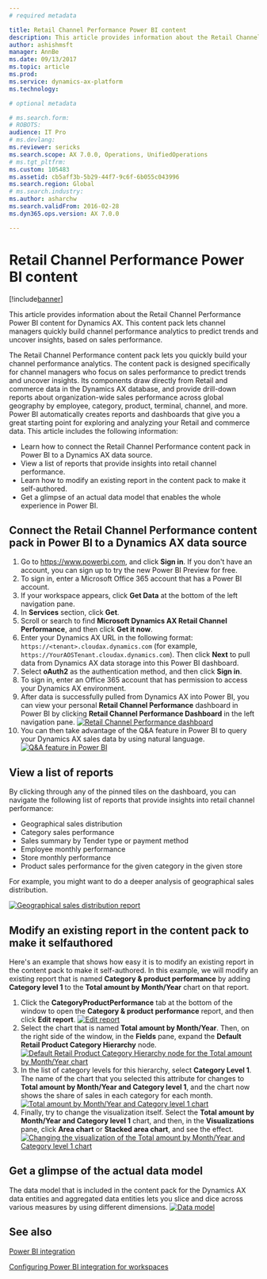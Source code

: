 ```yaml
---
# required metadata

title: Retail Channel Performance Power BI content
description: This article provides information about the Retail Channel Performance Power BI content for Dynamics AX. This content pack lets channel managers quickly build channel performance analytics to predict trends and uncover insights, based on sales performance.
author: ashishmsft
manager: AnnBe
ms.date: 09/13/2017
ms.topic: article
ms.prod: 
ms.service: dynamics-ax-platform
ms.technology: 

# optional metadata

# ms.search.form: 
# ROBOTS: 
audience: IT Pro
# ms.devlang: 
ms.reviewer: sericks
ms.search.scope: AX 7.0.0, Operations, UnifiedOperations
# ms.tgt_pltfrm: 
ms.custom: 105483
ms.assetid: cb5aff3b-5b29-44f7-9c6f-6b055c043996
ms.search.region: Global
# ms.search.industry: 
ms.author: asharchw
ms.search.validFrom: 2016-02-28
ms.dyn365.ops.version: AX 7.0.0

---
```


# Retail Channel Performance Power BI content

[!include[banner](../includes/banner.md)]


This article provides information about the Retail Channel Performance Power BI content for Dynamics AX. This content pack lets channel managers quickly build channel performance analytics to predict trends and uncover insights, based on sales performance.

The Retail Channel Performance content pack lets you quickly build your channel performance analytics. The content pack is designed specifically for channel managers who focus on sales performance to predict trends and uncover insights. Its components draw directly from Retail and commerce data in the Dynamics AX database, and provide drill-down reports about organization-wide sales performance across global geography by employee, category, product, terminal, channel, and more. Power BI automatically creates reports and dashboards that give you a great starting point for exploring and analyzing your Retail and commerce data. This article includes the following information:

-   Learn how to connect the Retail Channel Performance content pack in Power BI to a Dynamics AX data source.
-   View a list of reports that provide insights into retail channel performance.
-   Learn how to modify an existing report in the content pack to make it self-authored.
-   Get a glimpse of an actual data model that enables the whole experience in Power BI.

## Connect the Retail Channel Performance content pack in Power BI to a Dynamics AX data source
1.  Go to https://www.powerbi.com, and click **Sign in**. If you don't have an account, you can sign up to try the new Power BI Preview for free.
2.  To sign in, enter a Microsoft Office 365 account that has a Power BI account.
3.  If your workspace appears, click **Get Data** at the bottom of the left navigation pane.
4.  In **Services** section, click **Get**.
5.  Scroll or search to find **Microsoft Dynamics AX Retail Channel Performance**, and then click **Get it now**.
6.  Enter your Dynamics AX URL in the following format: `https://<tenant>.cloudax.dynamics.com` (for example, `https://YourAOSTenant.cloudax.dynamics.com`). Then click **Next** to pull data from Dynamics AX data storage into this Power BI dashboard.
7.  Select **oAuth2** as the authentication method, and then click **Sign in**.
8.  To sign in, enter an Office 365 account that has permission to access your Dynamics AX environment.
9.  After data is successfully pulled from Dynamics AX into Power BI, you can view your personal **Retail Channel Performance** dashboard in Power BI by clicking **Retail Channel Performance Dashboard** in the left navigation pane. [![Retail Channel Performance dashboard](./media/rcmpbidashboard-1024x679.png)](./media/rcmpbidashboard.png)
10. You can then take advantage of the Q&A feature in Power BI to query your Dynamics AX sales data by using natural language. [![Q&A feature in Power BI](./media/qnapbiretailchannelperformance.png)](./media/qnapbiretailchannelperformance.png)

## View a list of reports
By clicking through any of the pinned tiles on the dashboard, you can navigate the following list of reports that provide insights into retail channel performance:

-   Geographical sales distribution
-   Category sales performance
-   Sales summary by Tender type or payment method
-   Employee monthly performance
-   Store monthly performance
-   Product sales performance for the given category in the given store

For example, you might want to do a deeper analysis of geographical sales distribution. 

[![Geographical sales distribution report](./media/slicendicegeographicalsalesdata-1024x715.png)](./media/slicendicegeographicalsalesdata.png)

## Modify an existing report in the content pack to make it selfauthored
Here's an example that shows how easy it is to modify an existing report in the content pack to make it self-authored. In this example, we will modify an existing report that is named **Category & product performance** by adding **Category level 1** to the **Total amount by Month/Year** chart on that report.

1.  Click the **CategoryProductPerformance** tab at the bottom of the window to open the **Category & product performance** report, and then click **Edit report**. [![Edit report](./media/editreport-1024x580.png)](./media/editreport.png)
2.  Select the chart that is named **Total amount by Month/Year**. Then, on the right side of the window, in the **Fields** pane, expand the **Default Retail Product Category Hierarchy** node. [![Default Retail Product Category Hierarchy node for the Total amount by Month/Year chart](./media/editreportstep2-1024x624.png)](./media/editreportstep2.png)
3.  In the list of category levels for this hierarchy, select **Category Level 1**. The name of the chart that you selected this attribute for changes to **Total amount by Month/Year and Category level 1**, and the chart now shows the share of sales in each category for each month. [![Total amount by Month/Year and Category level 1 chart](./media/editreportstep3-1024x625.png)](./media/editreportstep3.png)
4.  Finally, try to change the visualization itself. Select the **Total amount by Month/Year and Category level 1** chart, and then, in the **Visualizations** pane, click **Area chart** or **Stacked area chart**, and see the effect. [![Changing the visualization of the Total amount by Month/Year and Category level 1 chart](./media/editreportstep4-1024x630.png)](./media/editreportstep4.png)

## Get a glimpse of the actual data model
The data model that is included in the content pack for the Dynamics AX data entities and aggregated data entities lets you slice and dice across various measures by using different dimensions. [![Data model](./media/datamodeltomakeslicingndicingpossibleinrcm-1024x600.png)](./media/datamodeltomakeslicingndicingpossibleinrcm.png)

See also
--------

[Power BI integration](power-bi-integration.md)

[Configuring Power BI integration for workspaces](configure-power-bi-integration.md)



